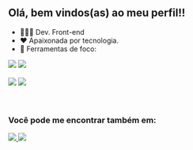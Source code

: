## Olá, bem vindos(as) ao meu perfil!!
- 👩🏻‍💻 Dev. Front-end
- ❤ Apaixonada por tecnologia.
- 🔧 Ferramentas de foco:
<div display = "inline">
  <img src= "https://skillicons.dev/icons?i=mysql" , src = "https://skillicons.dev"/>
  <img src = "https://skillicons.dev/icons?i=js,html,css" , src = "https://skillicons.dev"/>
</div>

<br>
<div display = "inline">
  <img src = "https://img.shields.io/badge/power_bi-F2C811?style=for-the-badge&logo=powerbi&logoColor=black" />
  <img src = "https://img.shields.io/badge/Microsoft_Excel-217346?style=for-the-badge&logo=microsoft-excel&logoColor=white"/>
</div>

<br>
<br>

### Você pode me encontrar também em:
<a href = "goncalves.ribeiroju02@gmail.com">
  <img src = "https://skillicons.dev/icons?i=gmail" , src = "https://skillicons.dev"/>
</a>

<a href = "https://www.linkedin.com/in/júlia-ribeiro-gonçalves-dev02/">
  <img src = "https://skillicons.dev/icons?i=linkedin" , src = "https://skillicons.dev"/>
</a>
